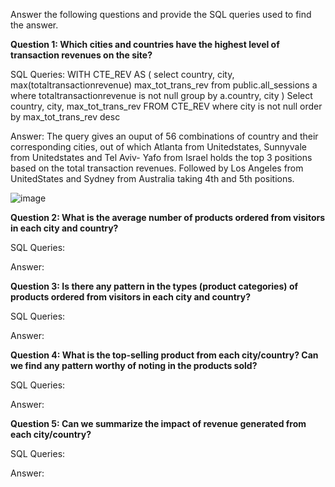 Answer the following questions and provide the SQL queries used to find the answer.

    
**Question 1: Which cities and countries have the highest level of transaction revenues on the site?**

SQL Queries:
WITH CTE_REV AS
(
select 	country,
		city, 
		max(totaltransactionrevenue) max_tot_trans_rev
 from public.all_sessions a
where totaltransactionrevenue is not null
group by a.country, city
)
Select country,
		city,
			max_tot_trans_rev
FROM CTE_REV
where city is not null
order by max_tot_trans_rev desc

Answer: The query gives an ouput of 56 combinations of country and their corresponding cities, out of which Atlanta from Unitedstates, Sunnyvale from Unitedstates and Tel Aviv- Yafo from Israel holds the top 3 positions based on the total transaction revenues.
Followed by Los Angeles from UnitedStates and Sydney from Australia taking 4th and 5th positions.

![image](https://github.com/Parkavi-S/SQL-Project/assets/67069604/9c83ccae-3ba4-4984-b92b-37a542fdb844)




**Question 2: What is the average number of products ordered from visitors in each city and country?**


SQL Queries:



Answer:





**Question 3: Is there any pattern in the types (product categories) of products ordered from visitors in each city and country?**


SQL Queries:



Answer:





**Question 4: What is the top-selling product from each city/country? Can we find any pattern worthy of noting in the products sold?**


SQL Queries:



Answer:





**Question 5: Can we summarize the impact of revenue generated from each city/country?**

SQL Queries:



Answer:







